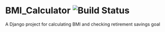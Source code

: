 # BMI_Calculator ![Build Status](https://travis-ci.com/rayhanramin/BMI_Calculator.svg?branch=main)
A Django project for calculating BMI and checking retirement savings goal 
